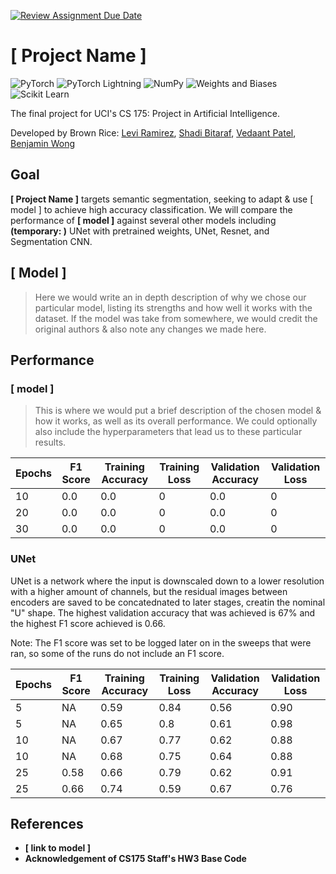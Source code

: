 [![Review Assignment Due Date](https://classroom.github.com/assets/deadline-readme-button-24ddc0f5d75046c5622901739e7c5dd533143b0c8e959d652212380cedb1ea36.svg)](https://classroom.github.com/a/6ndC2138)

# [ Project Name ]
![PyTorch](https://img.shields.io/badge/PyTorch-%23EE4C2C.svg?style=for-the-badge&logo=PyTorch&logoColor=white)
![PyTorch Lightning](https://img.shields.io/badge/pytorch-lightning-blue.svg?logo=PyTorch%20Lightning)
![NumPy](https://img.shields.io/badge/numpy-%23013243.svg?style=for-the-badge&logo=numpy&logoColor=white)
![Weights and Biases](https://img.shields.io/badge/Weights%20&%20Biases-FFBE00.svg?style=for-the-badge&logo=weightsandbiases&logoColor=black)
![Scikit Learn](https://img.shields.io/badge/scikitlearn-F7931E.svg?style=for-the-badge&logo=scikit-learn&logoColor=white)

The final project for UCI's CS 175: Project in Artificial Intelligence.

Developed by Brown Rice: [Levi Ramirez](https://github.com/Levi-Ramirez), [Shadi Bitaraf](https://github.com/ShadiBitaraf), [Vedaant Patel](https://github.com/Vedaantp), [Benjamin Wong](https://github.com/chiyeon)

## Goal
**[ Project Name ]** targets semantic segmentation, seeking to adapt & use [ model ] to achieve high accuracy classification. We will compare the performance of **[ model ]** against several other models including **(temporary: )** UNet with pretrained weights, UNet, Resnet, and Segmentation CNN.

## [ Model ]
> Here we would write an in depth description of why we chose our particular model, listing its strengths and how well it works with the dataset. If the model was take from somewhere, we would credit the original authors & also note any changes we made here.

## Performance
### [ model ]
> This is where we would put a brief description of the chosen model & how it works, as well as its overall performance. We could optionally also include the hyperparameters that lead us to these particular results.

| Epochs | F1 Score | Training Accuracy | Training Loss | Validation Accuracy | Validation Loss |
| ------ | -------- | ----------------- | ------------- | ------------------- | --------------- |
| 10 | 0.0 | 0.0 | 0 | 0.0 | 0 |
| 20 | 0.0 | 0.0 | 0 | 0.0 | 0 |
| 30 | 0.0 | 0.0 | 0 | 0.0 | 0 |

### UNet
UNet is a network where the input is downscaled down to a lower resolution with a higher amount of channels, but the residual images between encoders are saved to be concatednated to later stages, creatin the nominal "U" shape. The highest validation accuracy that was achieved is 67% and the highest F1 score achieved is 0.66.

Note: The F1 score was set to be logged later on in the sweeps that were ran, so some of the runs do not include an F1 score.

| Epochs | F1 Score | Training Accuracy | Training Loss | Validation Accuracy | Validation Loss |
| ------ | -------- | ----------------- | ------------- | ------------------- | --------------- |
| 5 | NA | 0.59 | 0.84 | 0.56 | 0.90 |
| 5 | NA | 0.65 | 0.8 | 0.61 | 0.98 |
| 10 | NA | 0.67 | 0.77 | 0.62 | 0.88 |
| 10 | NA | 0.68 | 0.75 | 0.64 | 0.88 |
| 25 | 0.58 | 0.66 | 0.79 | 0.62 | 0.91 |
| 25 | 0.66 | 0.74 | 0.59 | 0.67 | 0.76 |

## References
- **[ link to model ]**
- **Acknowledgement of CS175 Staff's HW3 Base Code**
